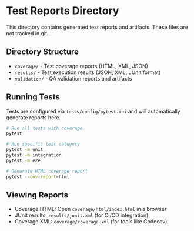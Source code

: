 # Test Reports Directory

This directory contains generated test reports and artifacts. These files are not tracked in git.

## Directory Structure

- `coverage/` - Test coverage reports (HTML, XML, JSON)
- `results/` - Test execution results (JSON, XML, JUnit format)
- `validation/` - QA validation reports and artifacts

## Running Tests

Tests are configured via `tests/config/pytest.ini` and will automatically generate reports here.

```bash
# Run all tests with coverage
pytest

# Run specific test category
pytest -m unit
pytest -m integration
pytest -m e2e

# Generate HTML coverage report
pytest --cov-report=html
```

## Viewing Reports

- Coverage HTML: Open `coverage/html/index.html` in a browser
- JUnit results: `results/junit.xml` (for CI/CD integration)
- Coverage XML: `coverage/coverage.xml` (for tools like Codecov)